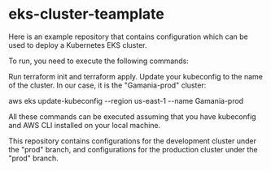 # eks-cluster-teamplate

Here is an example repository that contains configuration which can be used to deploy a Kubernetes EKS cluster.

To run, you need to execute the following commands:

Run terraform init and terraform apply.
Update your kubeconfig to the name of the cluster. In our case, it is the "Gamania-prod" cluster:

aws eks update-kubeconfig --region us-east-1 --name Gamania-prod

All these commands can be executed assuming that you have kubeconfig and AWS CLI installed on your local machine.

This repository contains configurations for the development cluster under the "prod" branch, and configurations for the production cluster under the "prod" branch.
